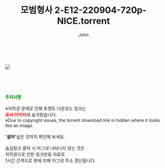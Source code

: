 ﻿---
layout: post
title:  "모범형사 2-E12-220904-720p-NICE.torrent"
author: John
categories: [ 드라마 ]
tags: [  ]
image: https://torrentrj52.com/uploadfile/full/8baded2cd83a0374fe0ea1d8bc4ff989e9ee2ecf.jpg 
description: "모범형사 2-E12-220904-720p-NICE torrent 정보 공유"
toc: true
toc_sticky: true
---

<br>
<p><img src="https://torrentrj52.com/uploadfile/full/8baded2cd83a0374fe0ea1d8bc4ff989e9ee2ecf.jpg"/></p>
    
<br><br><br>
<p data-ke-size="size16"><b><span style="color: green;">주의사항</span></b><br /><br />※저작권 문제로 인해 토렌트 다운로드 링크는<br /><b><span style="color: red;">유사 이미지</span></b>에 숨겨뒀습니다.<br />※Due to copyright issues, the torrent download link is hidden where it looks like an image.<br /><br /><b>'설마'</b>싶은 것까지 확인해 보세요.<br /><br />숨김링크 클릭 시 마그넷 나타나지 않는 것은<br />저작권으로 인한 링크만료 자료로<br />1시간 간격으로 봇에 의해 마그넷 주소 갱신됩니다.</p>
